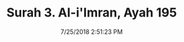 ---
title       : "Surah 3. Al-i'Imran, Ayah 195"
date        : 7/25/2018 2:51:23 PM
draft       : false
type        : "quran"
layout      : "compare"
BookCode    : "CMP"
SurahNumber : "3"
AyahNumber  : "195"
TotalAyah   : "200"
---